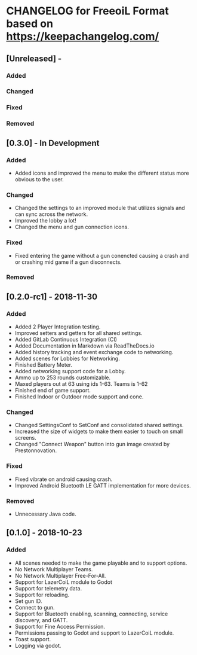 # CHANGELOG for FreeoiL Format based on https://keepachangelog.com/
## [Unreleased] - 
### Added
### Changed
### Fixed
### Removed

## [0.3.0] - In Development
### Added
- Added icons and improved the menu to make the different status more obvious to the user.
### Changed
- Changed the settings to an improved module that utilizes signals and can sync across the network.
- Improved the lobby a lot!
- Changed the menu and gun connection icons.
### Fixed
- Fixed entering the game without a gun conencted causing a crash and or crashing mid game if a gun disconnects.
### Removed

## [0.2.0-rc1] - 2018-11-30
### Added
- Added 2 Player Integration testing.
- Improved setters and getters for all shared settings.
- Added GitLab Continuous Integration (CI)
- Added Documentation in Markdown via ReadTheDocs.io
- Added history tracking and event exchange code to networking.
- Added scenes for Lobbies for Networking.
- Finished Battery Meter.
- Added networking support code for a Lobby.
- Ammo up to 253 rounds customizable.
- Maxed players out at 63 using ids 1-63. Teams is 1-62
- Finished end of game support.
- Finished Indoor or Outdoor mode support and cone.
### Changed
- Changed SettingsConf to SetConf and consolidated shared settings.
- Increased the size of widgets to make them easier to touch on small screens.
- Changed "Connect Weapon" button into gun image created by Prestonnovation.
### Fixed
- Fixed vibrate on android causing crash.
- Improved Android Bluetooth LE GATT implementation for more devices.
### Removed
- Unnecessary Java code. 

## [0.1.0] - 2018-10-23
### Added 
- All scenes needed to make the game playable and to support options.
- No Network Multiplayer Teams.
- No Network Multiplayer Free-For-All.
- Support for LazerCoiL module to Godot
- Support for telemetry data. 
- Support for reloading.
- Set gun ID.
- Connect to gun.
- Support for Bluetooth enabling, scanning, connecting, service discovery, and GATT.
- Support for Fine Access Permission.
- Permissions passing to Godot and support to LazerCoiL module.
- Toast support.
- Logging via godot.
